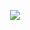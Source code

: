 <p align="center">
  <img src="https://readme-typing-svg.herokuapp.com?color=DC143C&center=true&lines=Aditya+Kumar+Nishad;Portfolio!;&width=400&height=160">
</p>

